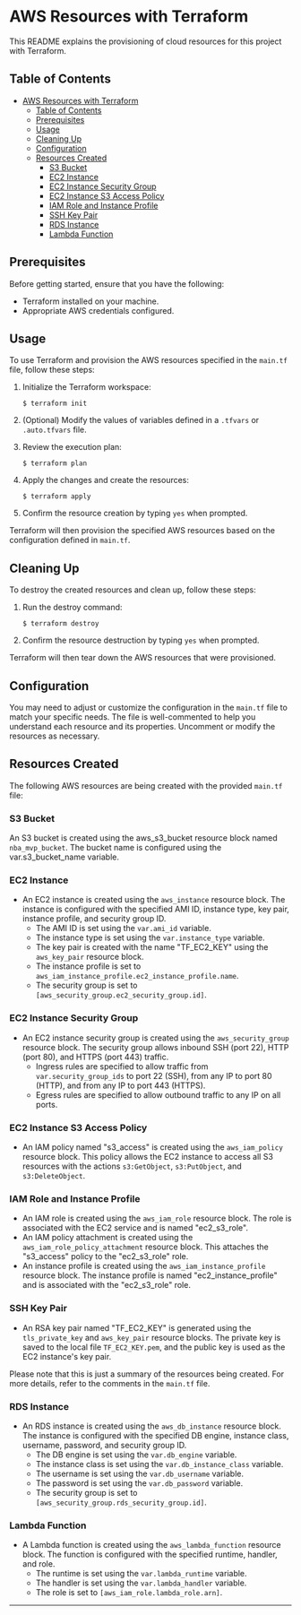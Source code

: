 # AWS Resources with Terraform

This README explains the provisioning of cloud resources for this project with Terraform.

## Table of Contents

- [AWS Resources with Terraform](#aws-resources-with-terraform)
  - [Table of Contents](#table-of-contents)
  - [Prerequisites](#prerequisites)
  - [Usage](#usage)
  - [Cleaning Up](#cleaning-up)
  - [Configuration](#configuration)
  - [Resources Created](#resources-created)
    - [S3 Bucket](#s3-bucket)
    - [EC2 Instance](#ec2-instance)
    - [EC2 Instance Security Group](#ec2-instance-security-group)
    - [EC2 Instance S3 Access Policy](#ec2-instance-s3-access-policy)
    - [IAM Role and Instance Profile](#iam-role-and-instance-profile)
    - [SSH Key Pair](#ssh-key-pair)
    - [RDS Instance](#rds-instance)
    - [Lambda Function](#lambda-function)

## Prerequisites

Before getting started, ensure that you have the following:

- Terraform installed on your machine.
- Appropriate AWS credentials configured.

## Usage

To use Terraform and provision the AWS resources specified in the `main.tf` file, follow these steps:

1. Initialize the Terraform workspace:

   ```shell
   $ terraform init
   ```

2. (Optional) Modify the values of variables defined in a `.tfvars` or `.auto.tfvars` file.

3. Review the execution plan:

   ```shell
   $ terraform plan
   ```

4. Apply the changes and create the resources:

   ```shell
   $ terraform apply
   ```

5. Confirm the resource creation by typing `yes` when prompted.

Terraform will then provision the specified AWS resources based on the configuration defined in `main.tf`. 

## Cleaning Up

To destroy the created resources and clean up, follow these steps:

1. Run the destroy command:

   ```shell
   $ terraform destroy
   ```

2. Confirm the resource destruction by typing `yes` when prompted.

Terraform will then tear down the AWS resources that were provisioned.

## Configuration

You may need to adjust or customize the configuration in the `main.tf` file to match your specific needs. The file is well-commented to help you understand each resource and its properties. Uncomment or modify the resources as necessary.


## Resources Created

The following AWS resources are being created with the provided `main.tf` file:

### S3 Bucket
An S3 bucket is created using the aws_s3_bucket resource block named `nba_mvp_bucket`. The bucket name is configured using the var.s3_bucket_name variable.

### EC2 Instance

- An EC2 instance is created using the `aws_instance` resource block. The instance is configured with the specified AMI ID, instance type, key pair, instance profile, and security group ID.
  - The AMI ID is set using the `var.ami_id` variable.
  - The instance type is set using the `var.instance_type` variable.
  - The key pair is created with the name "TF_EC2_KEY" using the `aws_key_pair` resource block.
  - The instance profile is set to `aws_iam_instance_profile.ec2_instance_profile.name`.
  - The security group is set to `[aws_security_group.ec2_security_group.id]`.

### EC2 Instance Security Group

- An EC2 instance security group is created using the `aws_security_group` resource block. The security group allows inbound SSH (port 22), HTTP (port 80), and HTTPS (port 443) traffic.
  - Ingress rules are specified to allow traffic from `var.security_group_ids` to port 22 (SSH), from any IP to port 80 (HTTP), and from any IP to port 443 (HTTPS).
  - Egress rules are specified to allow outbound traffic to any IP on all ports.

### EC2 Instance S3 Access Policy

- An IAM policy named "s3_access" is created using the `aws_iam_policy` resource block. This policy allows the EC2 instance to access all S3 resources with the actions `s3:GetObject`, `s3:PutObject`, and `s3:DeleteObject`.

### IAM Role and Instance Profile

- An IAM role is created using the `aws_iam_role` resource block. The role is associated with the EC2 service and is named "ec2_s3_role".
- An IAM policy attachment is created using the `aws_iam_role_policy_attachment` resource block. This attaches the "s3_access" policy to the "ec2_s3_role" role.
- An instance profile is created using the `aws_iam_instance_profile` resource block. The instance profile is named "ec2_instance_profile" and is associated with the "ec2_s3_role" role.

### SSH Key Pair

- An RSA key pair named "TF_EC2_KEY" is generated using the `tls_private_key` and `aws_key_pair` resource blocks. The private key is saved to the local file `TF_EC2_KEY.pem`, and the public key is used as the EC2 instance's key pair.

Please note that this is just a summary of the resources being created. For more details, refer to the comments in the `main.tf` file.


### RDS Instance

- An RDS instance is created using the `aws_db_instance` resource block. The instance is configured with the specified DB engine, instance class, username, password, and security group ID.
  - The DB engine is set using the `var.db_engine` variable.
  - The instance class is set using the `var.db_instance_class` variable.
  - The username is set using the `var.db_username` variable.
  - The password is set using the `var.db_password` variable.
  - The security group is set to `[aws_security_group.rds_security_group.id]`.

### Lambda Function

- A Lambda function is created using the `aws_lambda_function` resource block. The function is configured with the specified runtime, handler, and role.
  - The runtime is set using the `var.lambda_runtime` variable.
  - The handler is set using the `var.lambda_handler` variable.
  - The role is set to `[aws_iam_role.lambda_role.arn]`.
---

